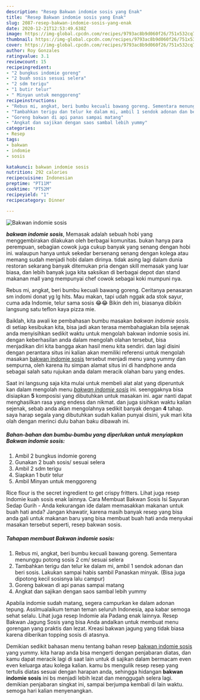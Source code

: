 ```yaml
---
description: "Resep Bakwan indomie sosis yang Enak"
title: "Resep Bakwan indomie sosis yang Enak"
slug: 2087-resep-bakwan-indomie-sosis-yang-enak
date: 2020-12-21T12:53:49.638Z
image: https://img-global.cpcdn.com/recipes/9793ac8b9d060f26/751x532cq70/bakwan-indomie-sosis-foto-resep-utama.jpg
thumbnail: https://img-global.cpcdn.com/recipes/9793ac8b9d060f26/751x532cq70/bakwan-indomie-sosis-foto-resep-utama.jpg
cover: https://img-global.cpcdn.com/recipes/9793ac8b9d060f26/751x532cq70/bakwan-indomie-sosis-foto-resep-utama.jpg
author: Roy Gonzales
ratingvalue: 3.1
reviewcount: 15
recipeingredient:
- "2 bungkus indomie goreng"
- "2 buah sosis sesuai selera"
- "2 sdm terigu"
- "1 butir telur"
- " Minyan untuk menggoreng"
recipeinstructions:
- "Rebus mi, angkat, beri bumbu kecuali bawang goreng. Sementara menunggu potong sosis 2 cm/ sesuai selera"
- "Tambahkan terigu dan telur ke dalam mi, ambil 1 sendok adonan dan beri sosis. Lakukan sampai habis sambil Panaskan minyak. (Bisa juga dipotong kecil sosisnya lalu campur)"
- "Goreng bakwan di api panas sampai matang"
- "Angkat dan sajikan dengan saos sambal lebih yummy"
categories:
- Resep
tags:
- bakwan
- indomie
- sosis

katakunci: bakwan indomie sosis 
nutrition: 292 calories
recipecuisine: Indonesian
preptime: "PT11M"
cooktime: "PT52M"
recipeyield: "1"
recipecategory: Dinner

---
```



![Bakwan indomie sosis](https://img-global.cpcdn.com/recipes/9793ac8b9d060f26/751x532cq70/bakwan-indomie-sosis-foto-resep-utama.jpg)

<b><i>bakwan indomie sosis</i></b>, Memasak adalah sebuah hobi yang menggembirakan dilakukan oleh berbagai komunitas. bukan hanya para perempuan, sebagian cowok juga cukup banyak yang senang dengan hobi ini. walaupun hanya untuk sekedar bersenang senang dengan kolega atau memang sudah menjadi hobi dalam dirinya. tidak asing lagi dalam dunia restoran sekarang banyak ditemukan pria dengan skill memasak yang luar biasa, dan lebih banyak juga kita saksikan di berbagai depot dan stand makanan mall yang mempunyai chef cowok sebagai koki mumpuni nya.

Rebus mi, angkat, beri bumbu kecuali bawang goreng. Ceritanya penasaran sm indomi donat yg lg hits. Mau makan, tapi udah nggak ada stok sayur, cuma ada Indomie, telur sama sosis 😂😂 Bikin deh ini, biasanya dibikin langsung satu teflon kaya pizza mie.

Baiklah, kita awali ke pembahasan bumbu masakan <i>bakwan indomie sosis</i>. di setiap kesibukan kita, bisa jadi akan terasa membahagiakan bila sejenak anda menyisihkan sedikit waktu untuk mengolah bakwan indomie sosis ini. dengan keberhasilan anda dalam mengolah olahan tersebut, bisa menjadikan diri kita bangga akan hasil menu kita sendiri. dan lagi disini dengan perantara situs ini kalian akan memiliki referensi untuk mengolah masakan <u>bakwan indomie sosis</u> tersebut menjadi menu yang yummy dan sempurna, oleh karena itu simpan alamat situs ini di handphone anda sebagai salah satu rujukan anda dalam meracik olahan baru yang endes.


Saat ini langsung saja kita mulai untuk membeli alat alat yang diperuntuk kan dalam mengolah menu <u><i>bakwan indomie sosis</i></u> ini. seenggaknya bisa disiapkan <b>5</b> komposisi yang dibutuhkan untuk masakan ini. agar nanti dapat menghasilkan rasa yang endess dan nikmat. dan juga sisihkan waktu kalian sejenak, sebab anda akan mengolahnya sedikit banyak dengan <b>4</b> tahap. saya harap segala yang dibutuhkan sudah kalian punyai disini, yuk mari kita olah dengan merinci dulu bahan baku dibawah ini.

<!--inarticleads1-->

##### Bahan-bahan dan bumbu-bumbu yang diperlukan untuk menyiapkan Bakwan indomie sosis:

1. Ambil 2 bungkus indomie goreng
1. Gunakan 2 buah sosis/ sesuai selera
1. Ambil 2 sdm terigu
1. Siapkan 1 butir telur
1. Ambil  Minyan untuk menggoreng


Rice flour is the secret ingredient to get crispy fritters. Lihat juga resep Indomie kuah sosis enak lainnya. Cara Membuat Bakwan Sosis Isi Sayuran Sedap Gurih - Anda kekurangan ide dalam memasakkan makanan untuk buah hati anda? Jangan khawatir, karena masih banyak resep yang bisa anda gali untuk makanan baru yang bisa membuat buah hati anda menyukai masakan tersebut seperti, resep bakwan sosis. 

<!--inarticleads2-->

##### Tahapan membuat Bakwan indomie sosis:

1. Rebus mi, angkat, beri bumbu kecuali bawang goreng. Sementara menunggu potong sosis 2 cm/ sesuai selera
1. Tambahkan terigu dan telur ke dalam mi, ambil 1 sendok adonan dan beri sosis. Lakukan sampai habis sambil Panaskan minyak. (Bisa juga dipotong kecil sosisnya lalu campur)
1. Goreng bakwan di api panas sampai matang
1. Angkat dan sajikan dengan saos sambal lebih yummy


Apabila indomie sudah matang, segera campurkan ke dalam adonan tepung. Asslmualaikum teman teman seluruh Indonesia, apa kabar semoga sehat selalu. Lihat juga resep Indomie ala Padang enak lainnya. Resep Bakwan Jagung Sosis yang bisa Anda andalkan untuk membuat menu gorengan yang praktis dan lezat. Kreasi bakwan jagung yang tidak biasa karena diberikan topping sosis di atasnya. 

Demikian sedikit bahasan menu tentang bahan resep <u>bakwan indomie sosis</u> yang yummy. kita harap anda bisa mengerti dengan penjabaran diatas, dan kamu dapat meracik lagi di saat lain untuk di sajikan dalam bermacam even even keluarga atau kolega kalian. kamu bs mengulik resep resep yang tertulis diatas sesuai dengan harapan anda, sehingga hidangan <b>bakwan indomie sosis</b> ini bs menjadi lebih lezat dan menggugah selera lagi. demikian penjabaran singkat ini, sampai berjumpa kembali di lain waktu. semoga hari kalian menyenangkan.

